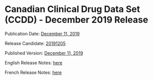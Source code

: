 # Canadian Clinical Drug Data Set (CCDD) - December 2019 Release

Publication Date: [December 11, 2019](https://tgateway.infoway-inforoute.ca/ccdd.html?id=2.16.840.1.113883.2.20.6.1&versionid=20191211)

Release Candidate: [20191205](https://github.com/hres/formulary/tree/folder_reorg/releases/20191205)

Published Version: [December 11, 2019](https://tgateway.infoway-inforoute.ca/ccdd.html?id=2.16.840.1.113883.2.20.6.1&versionid=20191211)

English Release Notes: [here](https://infoscribe.infoway-inforoute.ca/display/CCDD/CCDD+Release+Notes?versionid=20180320)

French Release Notes: [here](https://infoscribe.infoway-inforoute.ca/display/RCM/Notes+sur+les+nouvelles+versions+pour+les+fichiers+RCM?versionid=20180320)


